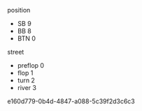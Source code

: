 position

- SB 9
- BB 8
- BTN 0

street

- preflop 0
- flop 1
- turn 2
- river 3

e160d779-0b4d-4847-a088-5c39f2d3c6c3
